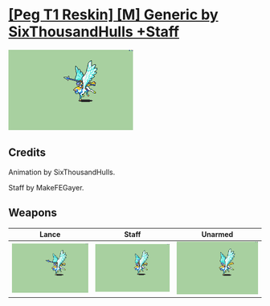 # [\[Peg T1 Reskin\] \[M\] Generic by SixThousandHulls +Staff](./)
 

<img src="./2.%20Lance/Lance_000.png" alt="[Peg T1 Reskin] [M] Generic by SixThousandHulls +Staff standing" />

## Credits

Animation by SixThousandHulls.

Staff by MakeFEGayer.

## Weapons
 

|Lance |Staff |Unarmed |
|  :---: | :---: | :---: |
| <img alt="Lance animation" src="./2.%20Lance/Lance.gif" /> | <img alt="Staff animation" src="./7.%20Staff/Staff.gif" /> | <img alt="Unarmed animation" src="./8.%20Unarmed/Unarmed.gif" /> |
